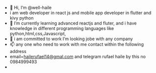 - 👋 Hi, I’m @well-haile
- i am web developer in react js and mobile app developer in flutter and kivy python
- 🌱 I’m currently learning advanced reactjs and fluter, and i have knowledge in different programming languages like python,html,css,Javascript,
- 💞️ i am committed to work I’m looking jobe with any company 
- 📫 any one who need to work with me contact within the following address
- email=hailerufael14@gmal.com and telegram rufael haile by this no 0984999493
- 

<!---
well-haile/well-haile is a ✨ special ✨ repository because its `README.md` (this file) appears on your GitHub profile.
You can click the Preview link to take a look at your changes.
--->
